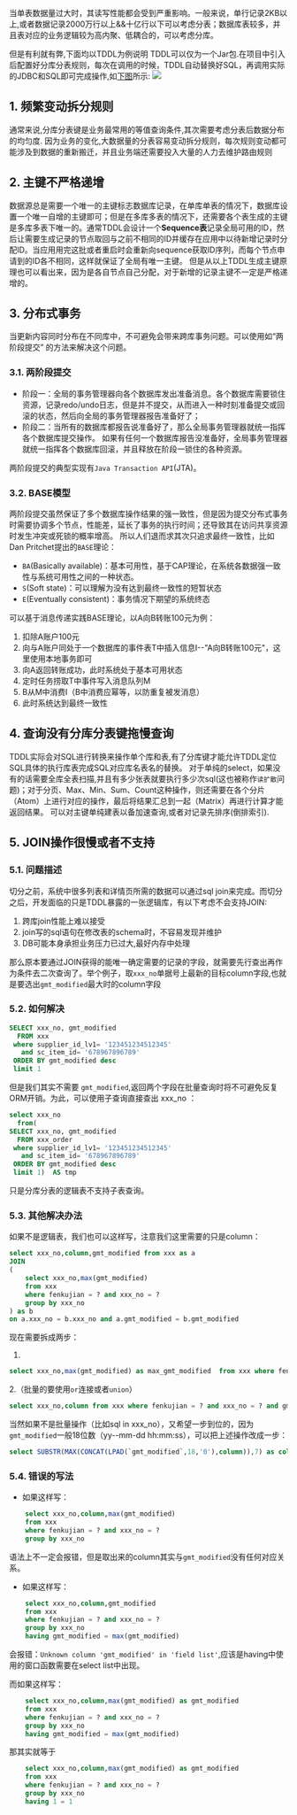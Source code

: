 
当单表数据量过大时，其读写性能都会受到严重影响。一般来说，单行记录2KB以上,或者数据记录2000万行以上&&十亿行以下可以考虑分表；数据库表较多，并且表对应的业务逻辑较为高内聚、低耦合的，可以考虑分库。

但是有利就有弊,下面均以TDDL为例说明
TDDL可以仅为一个Jar包.在项目中引入后配置好分库分表规则，每次在调用的时候，TDDL自动替换好SQL，再调用实际的JDBC和SQL即可完成操作,如[下图](https://www.zhihu.com/question/352256403/answer/878523206)所示:
![](https://pic2.zhimg.com/80/v2-1fea48775e036e0336392cef1903d15c_720w.jpg?source=1940ef5c)

## 1. 频繁变动拆分规则
通常来说,分库分表键是业务最常用的等值查询条件,其次需要考虑分表后数据分布的均匀度.
因为业务的变化,大数据量的分表容易变动拆分规则，每次规则变动都可能涉及到数据的重新搬迁，并且业务端还需要投入大量的人力去维护路由规则

## 2. 主键不严格递增
数据源总是需要一个唯一的主键标志数据库记录，在单库单表的情况下，数据库设置一个唯一自增的主键即可；但是在多库多表的情况下，还需要各个表生成的主键是多库多表下唯一的。通常TDDL会设计一个**Sequence表**记录全局可用的ID，然后让需要生成记录的节点取回与之前不相同的ID并缓存在应用中以待新增记录时分配ID。当应用用完这批或者重启时会重新向sequence获取ID序列，而每个节点申请到的ID各不相同，这样就保证了全局有唯一主键。
但是从以上TDDL生成主键原理也可以看出来，因为是各自节点自己分配，对于新增的记录主键不一定是严格递增的。

## 3. 分布式事务
当更新内容同时分布在不同库中，不可避免会带来跨库事务问题。可以使用如“两阶段提交” 的方法来解决这个问题。
### 3.1. 两阶段提交
- 阶段一：全局的事务管理器向各个数据库发出准备消息。各个数据库需要锁住资源，记录redo/undo日志，但是并不提交，从而进入一种时刻准备提交或回滚的状态，然后向全局的事务管理器报告准备好了；
- 阶段二：当所有的数据库都报告说准备好了，那么全局事务管理器就统一指挥各个数据库提交操作。
如果有任何一个数据库报告没准备好，全局事务管理器就统一指挥各个数据库回滚，并且释放在阶段一锁住的各种资源。


两阶段提交的典型实现有`Java Transaction API`(JTA)。
### 3.2. BASE模型
两阶段提交虽然保证了多个数据库操作结果的强一致性，但是因为提交分布式事务时需要协调多个节点，性能差，延长了事务的执行时间；还导致其在访问共享资源时发生冲突或死锁的概率增高。
所以人们退而求其次只追求最终一致性，比如Dan Pritchet提出的`BASE`理论：

- `BA`(Basically available)：基本可用性，基于CAP理论，在系统各数据强一致性与系统可用性之间的一种状态。
- `S`(Soft state)：可以理解为没有达到最终一致性的短暂状态
- `E`(Eventually consistent)：事务情况下期望的系统终态

可以基于消息传递实践BASE理论，以A向B转账100元为例：

1. 扣除A账户100元
2. 向与A账户同处于一个数据库的事件表T中插入信息I--"A向B转账100元"，这里使用本地事务即可
3. 向A返回转账成功，此时系统处于基本可用状态
4. 定时任务捞取T中事件写入消息队列M
5. B从M中消费I（B中消费应幂等，以防重复被发消息）
6. 此时系统达到最终一致性

## 4. 查询没有分库分表键拖慢查询
TDDL实际会对SQL进行转换来操作单个库和表,有了分库键才能允许TDDL定位SQL具体的执行库表完成SQL对应库名表名的替换。
对于单纯的select，如果没有的话需要全库全表扫描,并且有多少张表就要执行多少次sql(这也被称作`读扩散`问题)；对于分页、Max、Min、Sum、Count这种操作，则还需要在各个分片（Atom）上进行对应的操作，最后将结果汇总到一起（Matrix）再进行计算才能返回结果。
可以对主键单纯建表以备加速查询,或者对记录先排序(倒排索引).

## 5. JOIN操作很慢或者不支持
### 5.1. 问题描述
切分之前，系统中很多列表和详情页所需的数据可以通过sql join来完成。而切分之后，开发面临的只是TDDL暴露的一张逻辑库，有以下考虑不会支持JOIN:
1. 跨库join性能上难以接受
2. join写的sql语句在修改表的schema时，不容易发现并维护
3. DB可能本身承担业务压力已过大,最好内存中处理

那么原本要通过JOIN获得的能唯一确定需要的记录的字段，就需要先行查出再作为条件去二次查询了。举个例子，取`xxx_no`单据号上最新的目标column字段,也就是要选出`gmt_modified`最大时的column字段
### 5.2. 如何解决

```sql
SELECT xxx_no, gmt_modified
  FROM xxx
 where supplier_id_lv1= '123451234512345'
   and sc_item_id= '678967896789'
 ORDER BY gmt_modified desc
 limit 1
```
但是我们其实不需要 `gmt_modified`,返回两个字段在批量查询时将不可避免反复ORM开销。为此，可以使用子查询直接查出 xxx_no ：

```sql
select xxx_no
  from(
SELECT xxx_no, gmt_modified
  FROM xxx_order
 where supplier_id_lv1= '123451234512345'
   and sc_item_id= '678967896789'
 ORDER BY gmt_modified desc
 limit 1)  AS tmp

```
只是分库分表的逻辑表不支持子表查询。
### 5.3. 其他解决办法
如果不是逻辑表，我们也可以这样写，注意我们这里需要的只是column：
```sql
select xxx_no,column,gmt_modified from xxx as a
JOIN
(
    select xxx_no,max(gmt_modified)
    from xxx
    where fenkujian = ? and xxx_no = ?
    group by xxx_no
) as b
on a.xxx_no = b.xxx_no and a.gmt_modified = b.gmt_modified
```
现在需要拆成两步：

1. 
```sql
select xxx_no,max(gmt_modified) as max_gmt_modified  from xxx where fenkujian = ? and xxx_no = ? group by xxx_no;
```
2.（批量的要使用`or`连接或者`union`）
```sql
select xxx_no,column from xxx where fenkujian = ? and xxx_no = ? and gmt_modified = max_gmt_modified;
```


当然如果不是批量操作（比如sql in xxx_no），又希望一步到位的，因为`gmt_modified`一般18位数（yy--mm-dd hh:mm:ss），可以把上述操作改成一步：
```sql 
select SUBSTR(MAX(CONCAT(LPAD(`gmt_modified`,18,'0'),column)),7) as column ...
```
### 5.4. 错误的写法
- 如果这样写：
```sql
    select xxx_no,column,max(gmt_modified)
    from xxx
    where fenkujian = ? and xxx_no = ?
    group by xxx_no
```
语法上不一定会报错，但是取出来的column其实与`gmt_modified`没有任何对应关系。

- 如果这样写：
```sql
    select xxx_no,column,gmt_modified
    from xxx
    where fenkujian = ? and xxx_no = ?
    group by xxx_no
    having gmt_modified = max(gmt_modified)
```
会报错：`Unknown column 'gmt_modified' in 'field list'`,应该是having中使用的窗口函数需要在select list中出现。

而如果这样写：
```sql
    select xxx_no,column,max(gmt_modified) as gmt_modified
    from xxx
    where fenkujian = ? and xxx_no = ?
    group by xxx_no
    having gmt_modified = max(gmt_modified)
```
那其实就等于
```sql
    select xxx_no,column,max(gmt_modified) as gmt_modified
    from xxx
    where fenkujian = ? and xxx_no = ?
    group by xxx_no
    having 1 = 1
```
